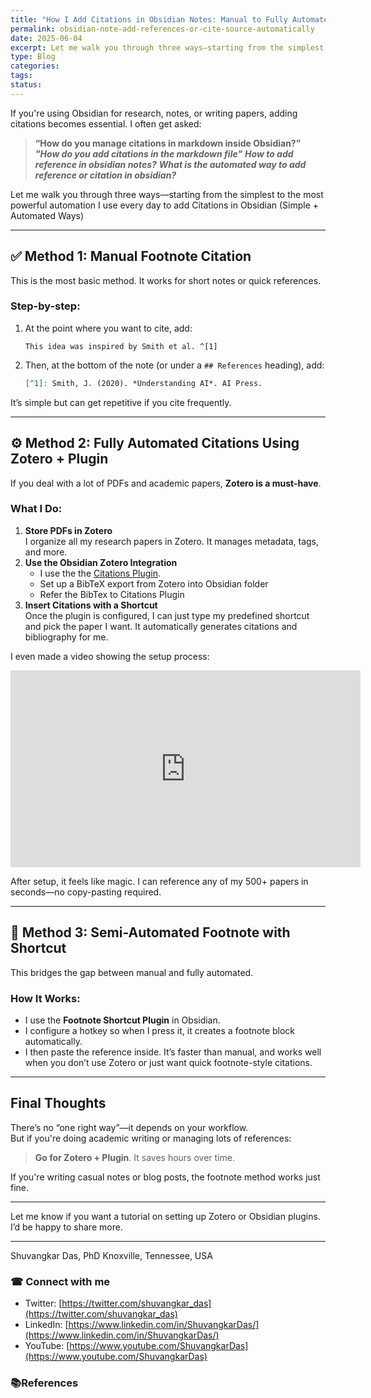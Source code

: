 ```yaml
---
title: "How I Add Citations in Obsidian Notes: Manual to Fully Automated"
permalink: obsidian-note-add-references-or-cite-source-automatically
date: 2025-06-04
excerpt: Let me walk you through three ways—starting from the simplest to the most powerful automation I use every day to  add Citations in Obsidian
type: Blog
categories: 
tags: 
status:
---
```


If you're using Obsidian for research, notes, or writing papers, adding citations becomes essential. I often get asked:

> **“How do you manage citations in markdown inside Obsidian?”**
> ***"How do you add citations in the markdown file"***
> ***How to add reference in obsidian notes?***
> ***What is the automated way to add reference or citation in obsidian?***

Let me walk you through three ways—starting from the simplest to the most powerful automation I use every day to  add Citations in Obsidian (Simple + Automated Ways)

---
## ✅ Method 1: Manual Footnote Citation

This is the most basic method. It works for short notes or quick references.

### Step-by-step:

1. At the point where you want to cite, add:
    ```
    This idea was inspired by Smith et al. ^[1]
    ```
2. Then, at the bottom of the note (or under a `## References` heading), add:
    ```markdown
    [^1]: Smith, J. (2020). *Understanding AI*. AI Press.
    ```
It’s simple but can get repetitive if you cite frequently.

---

## ⚙️ Method 2: Fully Automated Citations Using Zotero + Plugin

If you deal with a lot of PDFs and academic papers, **Zotero is a must-have**.
### What I Do:
1. **Store PDFs in Zotero**  
    I organize all my research papers in Zotero. It manages metadata, tags, and more.
2. **Use the Obsidian Zotero Integration**
    - I use the  the [Citations Plugin](https://github.com/hans/obsidian-citation-plugin).
    - Set up a BibTeX export from Zotero into Obsidian folder
    - Refer the BibTex to Citations Plugin
3. **Insert Citations with a Shortcut**  
    Once the plugin is configured, I can just type my predefined shortcut and pick the paper I want. It automatically generates citations and bibliography for me.
    
I even made a video showing the setup process:  

<iframe width="560" height="315" 
    src="https://www.youtube.com/embed/sERXPJAT5KA" 
    frameborder="0" 
    allow="accelerometer; autoplay; clipboard-write; encrypted-media; gyroscope; picture-in-picture" 
    allowfullscreen>
</iframe>

After setup, it feels like magic. I can reference any of my 500+ papers in seconds—no copy-pasting required.

---

## 🔁 Method 3: Semi-Automated Footnote with Shortcut

This bridges the gap between manual and fully automated.
### How It Works:
- I use the **Footnote Shortcut Plugin** in Obsidian.
- I configure a hotkey so when I press it, it creates a footnote block automatically.
- I then paste the reference inside.
It’s faster than manual, and works well when you don’t use Zotero or just want quick footnote-style citations.
---
## Final Thoughts
There’s no “one right way”—it depends on your workflow.  
But if you're doing academic writing or managing lots of references:

> **Go for Zotero + Plugin**. It saves hours over time.

If you're writing casual notes or blog posts, the footnote method works just fine.

---
Let me know if you want a tutorial on setting up Zotero or Obsidian plugins. I’d be happy to share more.

---
Shuvangkar Das, PhD
Knoxville, Tennessee, USA
### ☎ Connect with me
- Twitter: [https://twitter.com/shuvangkar_das](https://twitter.com/shuvangkar_das)
- LinkedIn: [https://www.linkedin.com/in/ShuvangkarDas/](https://www.linkedin.com/in/ShuvangkarDas/)
- YouTube: [https://www.youtube.com/ShuvangkarDas](https://www.youtube.com/ShuvangkarDas)

### 📚References




